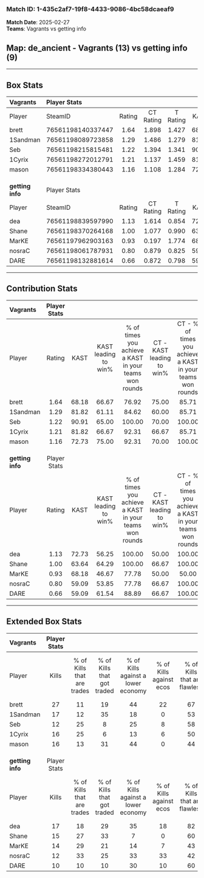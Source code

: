 ### Match ID: 1-435c2af7-19f8-4433-9086-4bc58dcaeaf9  
**Match Date**: 2025-02-27  
**Teams**: Vagrants vs getting info  

## **Map**: de_ancient - Vagrants (13) vs getting info (9)  
---  

## Box Stats  

| **Vagrants**     | Player Stats      |        |           |          |       |       |       |         |        |      |     |
| :- | :- | :-: | :-: | :-: | :-: | :-: | :-: | :-: | :-: | :-: | :-: |
| Player           | SteamID           | Rating | CT Rating | T Rating | KAST  |  ADR  | Kills | Assists | Deaths | K/D  | HS% |
| brett            | 76561198140337447 |  1.64  |   1.898   |  1.427   | 68.18 | 117.4 |  27   |    6    |   16   | 1.69 | 37  |
| 1Sandman         | 76561198089723858 |  1.29  |   1.486   |  1.279   | 81.82 | 92.3  |  17   |    8    |   15   | 1.13 | 88  |
| Seb              | 76561198215815481 |  1.22  |   1.394   |  1.341   | 90.91 | 70.6  |  12   |   15    |   11   | 1.09 | 66  |
| 1Cyrix           | 76561198272012791 |  1.21  |   1.137   |  1.459   | 81.82 | 58.0  |  16   |    1    |   11   | 1.45 | 37  |
| mason            | 76561198334380443 |  1.16  |   1.108   |  1.284   | 72.73 | 85.1  |  16   |    7    |   15   | 1.07 | 43  |
|                  |                   |        |           |          |       |       |       |         |        |      |     |
|                  |                   |        |           |          |       |       |       |         |        |      |     |
|                  |                   |        |           |          |       |       |       |         |        |      |     |
| **getting info** | Player Stats      |        |           |          |       |       |       |         |        |      |     |
| Player           | SteamID           | Rating | CT Rating | T Rating | KAST  |  ADR  | Kills | Assists | Deaths | K/D  | HS% |
| dea              | 76561198839597990 |  1.13  |   1.614   |  0.854   | 72.73 | 79.5  |  17   |    5    |   17   | 1.00 | 41  |
| Shane            | 76561198370264168 |  1.00  |   1.077   |  0.990   | 63.64 | 75.6  |  15   |    6    |   16   | 0.94 | 46  |
| MarKE            | 76561197962903163 |  0.93  |   0.197   |  1.774   | 68.18 | 71.2  |  14   |    7    |   18   | 0.78 | 71  |
| nosraC           | 76561198061787931 |  0.80  |   0.879   |  0.825   | 59.09 | 80.7  |  12   |    8    |   19   | 0.63 | 58  |
| DARE             | 76561198132881614 |  0.66  |   0.872   |  0.798   | 59.09 | 57.9  |  10   |    6    |   18   | 0.56 | 50  |
---  

## Contribution Stats  

| **Vagrants**     | Player Stats |       |                      |                                                        |                           |                                                             |                          |                                                            |
| :- | :-: | :-: | :-: | :-: | :-: | :-: | :-: | :-: |
| Player           |    Rating    | KAST  | KAST leading to win% | % of times you achieve a KAST in your teams won rounds | CT - KAST leading to win% | CT - % of times you achieve a KAST in your teams won rounds | T - KAST leading to win% | T - % of times you achieve a KAST in your teams won rounds |
| brett            |     1.64     | 68.18 |        66.67         |                         76.92                          |           75.00           |                            85.71                            |          57.14           |                           66.67                            |
| 1Sandman         |     1.29     | 81.82 |        61.11         |                         84.62                          |           60.00           |                            85.71                            |          62.50           |                           83.33                            |
| Seb              |     1.22     | 90.91 |        65.00         |                         100.00                         |           70.00           |                           100.00                            |          60.00           |                           100.00                           |
| 1Cyrix           |     1.21     | 81.82 |        66.67         |                         92.31                          |           66.67           |                            85.71                            |          66.67           |                           100.00                           |
| mason            |     1.16     | 72.73 |        75.00         |                         92.31                          |           70.00           |                           100.00                            |          83.33           |                           83.33                            |
|                  |              |       |                      |                                                        |                           |                                                             |                          |                                                            |
|                  |              |       |                      |                                                        |                           |                                                             |                          |                                                            |
|                  |              |       |                      |                                                        |                           |                                                             |                          |                                                            |
| **getting info** | Player Stats |       |                      |                                                        |                           |                                                             |                          |                                                            |
| Player           |    Rating    | KAST  | KAST leading to win% | % of times you achieve a KAST in your teams won rounds | CT - KAST leading to win% | CT - % of times you achieve a KAST in your teams won rounds | T - KAST leading to win% | T - % of times you achieve a KAST in your teams won rounds |
| dea              |     1.13     | 72.73 |        56.25         |                         100.00                         |           50.00           |                           100.00                            |          62.50           |                           100.00                           |
| Shane            |     1.00     | 63.64 |        64.29         |                         100.00                         |           66.67           |                           100.00                            |          62.50           |                           100.00                           |
| MarKE            |     0.93     | 68.18 |        46.67         |                         77.78                          |           50.00           |                            50.00                            |          45.45           |                           100.00                           |
| nosraC           |     0.80     | 59.09 |        53.85         |                         77.78                          |           66.67           |                           100.00                            |          42.86           |                           60.00                            |
| DARE             |     0.66     | 59.09 |        61.54         |                         88.89                          |           66.67           |                           100.00                            |          57.14           |                           80.00                            |
---  

## Extended Box Stats  

| **Vagrants**     | Player Stats |                            |                            |                                    |                         |                              |                                 |        |                             |                                     |                          |                               |                            |
| :- | :-: | :-: | :-: | :-: | :-: | :-: | :-: | :-: | :-: | :-: | :-: | :-: | :-: |
| Player           |    Kills     | % of Kills that are trades | % of Kills that got traded | % of Kills against a lower economy | % of Kills against ecos | % of Kills that are flawless | % of Kills that are close duels | Deaths | % of Deaths that get traded | % of Deaths against a lower economy | % of Deaths against ecos | % of Deaths that are flawless | % of Deaths that are close |
| brett            |      27      |             11             |             19             |                 44                 |           22            |              67              |                4                |   16   |             13              |                 19                  |            6             |              81               |             6              |
| 1Sandman         |      17      |             12             |             35             |                 18                 |            0            |              53              |                6                |   15   |             33              |                 20                  |            7             |              53               |             0              |
| Seb              |      12      |             25             |             8              |                 25                 |            8            |              58              |                8                |   11   |             55              |                  9                  |            0             |              36               |             18             |
| 1Cyrix           |      16      |             25             |             6              |                 13                 |            6            |              50              |                0                |   11   |             27              |                  9                  |            0             |              55               |             0              |
| mason            |      16      |             13             |             31             |                 44                 |            0            |              44              |               13                |   15   |              7              |                  7                  |            0             |              67               |             0              |
|                  |              |                            |                            |                                    |                         |                              |                                 |        |                             |                                     |                          |                               |                            |
|                  |              |                            |                            |                                    |                         |                              |                                 |        |                             |                                     |                          |                               |                            |
|                  |              |                            |                            |                                    |                         |                              |                                 |        |                             |                                     |                          |                               |                            |
| **getting info** | Player Stats |                            |                            |                                    |                         |                              |                                 |        |                             |                                     |                          |                               |                            |
| Player           |    Kills     | % of Kills that are trades | % of Kills that got traded | % of Kills against a lower economy | % of Kills against ecos | % of Kills that are flawless | % of Kills that are close duels | Deaths | % of Deaths that get traded | % of Deaths against a lower economy | % of Deaths against ecos | % of Deaths that are flawless | % of Deaths that are close |
| dea              |      17      |             18             |             29             |                 35                 |           18            |              82              |               12                |   17   |             18              |                 12                  |            12            |              65               |             6              |
| Shane            |      15      |             27             |             33             |                 7                  |            0            |              60              |                7                |   16   |              6              |                  6                  |            0             |              63               |             13             |
| MarKE            |      14      |             29             |             21             |                 14                 |            7            |              43              |                0                |   18   |             28              |                  6                  |            0             |              33               |             6              |
| nosraC           |      12      |             33             |             25             |                 33                 |           33            |              42              |                0                |   19   |             11              |                 11                  |            0             |              63               |             0              |
| DARE             |      10      |             10             |             10             |                 30                 |           10            |              60              |                0                |   18   |             39              |                 22                  |            11            |              56               |             6              |
